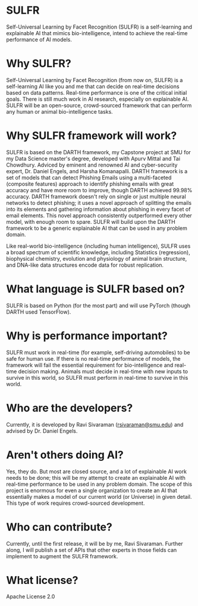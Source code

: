 # SULFR
Self-Universal Learning by Facet Recognition (SULFR) is a self-learning and explainable AI that mimics bio-intelligence, intend to achieve the real-time performance of AI models.

# Why SULFR?
Self-Universal Learning by Facet Recognition (from now on, SULFR) is a self-learning AI like you and me that can decide on real-time decisions based on data patterns. Real-time performance is one of the critical initial goals. There is still much work in AI research, especially on explainable AI. SULFR will be an open-source, crowd-sourced framework that can perform any human or animal bio-intelligence tasks.

# Why SULFR framework will work?
SULFR is based on the DARTH framework, my Capstone project at SMU for my Data Science master's degree, developed with Apurv Mittal and Tai Chowdhury. Adviced by eminent and renowned AI and cyber-security expert, Dr. Daniel Engels,  and Harsha Komanapalli.
DARTH framework is a set of models that can detect Phishing Emails using a multi-faceted (composite features) approach to identify phishing emails with great accuracy and have more room to improve, though DARTH achieved 99.98% accuracy. 
DARTH framework doesn't rely on single or just multiple neural networks to detect phishing; it uses a novel approach of splitting the emails into its elements and gathering information about phishing in every facet of email elements. This novel approach consistently outperformed every other model, with enough room to spare.
SULFR will build upon the DARTH framework to be a generic explainable AI that can be used in any problem domain.

Like real-world bio-intelligence (including human intelligence), SULFR uses a broad spectrum of scientific knowledge, including Statistics (regression), biophysical chemistry, evolution and physiology of animal brain structure, and DNA-like data structures encode data for robust replication.

# What language is SULFR based on?
SULFR is based on Python (for the most part) and will use PyTorch (though DARTH used TensorFlow).

# Why is performance important?
SULFR must work in real-time (for example, self-driving automobiles) to be safe for human use. If there is no real-time performance of models, the framework will fail the essential requirement for bio-intelligence and real-time decision making. Animals must decide in real-time with new inputs to survive in this world, so SULFR must perform in real-time to survive in this world.

# Who are the developers?
Currently, it is developed by Ravi Sivaraman (rsivaraman@smu.edu) and advised by Dr. Daniel Engels.

# Aren't others doing AI?
Yes, they do. But most are closed source, and a lot of explainable AI work needs to be done; this will be my attempt to create an explainable AI with real-time performance to be used in any problem domain.
The scope of this project is enormous for even a single organization to create an AI that essentially makes a model of our current world (or Universe) in given detail. This type of work requires crowd-sourced development.

# Who can contribute?
Currently, until the first release, it will be by me, Ravi Sivaraman. Further along, I will publish a set of APIs that other experts in those fields can implement to augment the SULFR framework.

# What license?
Apache License 2.0 
